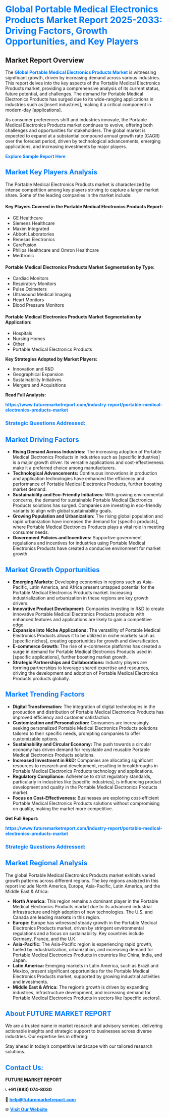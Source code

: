 <h1 style="color: #007BFF;">Global Portable Medical Electronics Products Market Report 2025-2033: Driving Factors, Growth Opportunities, and Key Players</h1>

<section id="overview">
<h2>Market Report Overview</h2>
<p>The <a href="https://www.futuremarketreport.com/industry-report/portable-medical-electronics-products-market" style="color: #007BFF; text-decoration: none;"><strong>Global Portable Medical Electronics Products Market</strong></a> is witnessing significant growth, driven by increasing demand across various industries. This report delves into the key aspects of the Portable Medical Electronics Products market, providing a comprehensive analysis of its current status, future potential, and challenges. The demand for Portable Medical Electronics Products has surged due to its wide-ranging applications in industries such as [insert industries], making it a critical component in modern-day [applications].</p>
<p>As consumer preferences shift and industries innovate, the Portable Medical Electronics Products market continues to evolve, offering both challenges and opportunities for stakeholders. The global market is expected to expand at a substantial compound annual growth rate (CAGR) over the forecast period, driven by technological advancements, emerging applications, and increasing investments by major players.</p>
</section>

<section id="overview">
<p><a href="https://www.futuremarketreport.com/request-sample/reportId=125303" style="color: #007BFF; text-decoration: none;"><strong>Explore Sample Report Here</strong></a></p>
</section>

<section id="key-players">
<h2 style="color: #007BFF;">Market Key Players Analysis</h2>
<p>The Portable Medical Electronics Products market is characterized by intense competition among key players striving to capture a larger market share. Some of the leading companies in the market include:</p>
<h4>Key Players Covered in the Portable Medical Electronics Products Report:</h4>
<ul><li>GE Healthcare</li><li>Siemens Healthcare</li><li>Maxim Integrated</li><li>Abbott Laboratories</li><li>Renesas Electronics</li><li>CareFusion</li><li>Philips Healthcare and Omron Healthcare</li><li>Medtronic</li></ul>
<h4>Portable Medical Electronics Products Market Segmentation by Type:</h4>
<ul><li>Cardiac Monitors</li><li>Respiratory Monitors</li><li>Pulse Oximeters</li><li>Ultrasound Medical Imaging</li><li>Heart Monitors</li><li>Blood Pressure Monitors</li></ul>

<h4>Portable Medical Electronics Products Market Segmentation by Application:</h4>
<ul><li>Hospitals</li><li>Nursing Homes</li><li>Other</li><li>Portable Medical Electronics Products</li></ul>
<p><strong>Key Strategies Adopted by Market Players:</strong></p>
<ul>
<li>Innovation and R&D</li>
<li>Geographical Expansion</li>
<li>Sustainability Initiatives</li>
<li>Mergers and Acquisitions</li>
</ul>
</section>

<section>
<p><strong>Read Full Analysis: </strong></p><a href="https://www.futuremarketreport.com/industry-report/portable-medical-electronics-products-market" style="color: #007BFF; text-decoration: none;"><strong>https://www.futuremarketreport.com/industry-report/portable-medical-electronics-products-market</strong></a>
<h3 style="color: #007BFF;">Strategic Questions Addressed:</h3>
</section>

<section id="driving-factors">
<h2 style="color: #007BFF;">Market Driving Factors</h2>
<ul>
<li><strong>Rising Demand Across Industries:</strong> The increasing adoption of Portable Medical Electronics Products in industries such as [specific industries] is a major growth driver. Its versatile applications and cost-effectiveness make it a preferred choice among manufacturers.</li>
<li><strong>Technological Advancements:</strong> Continuous innovations in production and application technologies have enhanced the efficiency and performance of Portable Medical Electronics Products, further boosting market demand.</li>
<li><strong>Sustainability and Eco-Friendly Initiatives:</strong> With growing environmental concerns, the demand for sustainable Portable Medical Electronics Products solutions has surged. Companies are investing in eco-friendly variants to align with global sustainability goals.</li>
<li><strong>Growing Population and Urbanization:</strong> The rising global population and rapid urbanization have increased the demand for [specific products], where Portable Medical Electronics Products plays a vital role in meeting consumer needs.</li>
<li><strong>Government Policies and Incentives:</strong> Supportive government regulations and incentives for industries using Portable Medical Electronics Products have created a conducive environment for market growth.</li>
</ul>
</section>

<section id="growth-opportunities">
<h2 style="color: #007BFF;">Market Growth Opportunities</h2>
<ul>
<li><strong>Emerging Markets:</strong> Developing economies in regions such as Asia-Pacific, Latin America, and Africa present untapped potential for the Portable Medical Electronics Products market. Increasing industrialization and urbanization in these regions are key growth drivers.</li>
<li><strong>Innovative Product Development:</strong> Companies investing in R&D to create innovative Portable Medical Electronics Products products with enhanced features and applications are likely to gain a competitive edge.</li>
<li><strong>Expansion into Niche Applications:</strong> The versatility of Portable Medical Electronics Products allows it to be utilized in niche markets such as [specific niches], creating opportunities for growth and diversification.</li>
<li><strong>E-commerce Growth:</strong> The rise of e-commerce platforms has created a surge in demand for Portable Medical Electronics Products used in [specific applications], further boosting market growth.</li>
<li><strong>Strategic Partnerships and Collaborations:</strong> Industry players are forming partnerships to leverage shared expertise and resources, driving the development and adoption of Portable Medical Electronics Products products globally.</li>
</ul>
</section>

<section id="trending-factors">
<h2 style="color: #007BFF;">Market Trending Factors</h2>
<ul>
<li><strong>Digital Transformation:</strong> The integration of digital technologies in the production and distribution of Portable Medical Electronics Products has improved efficiency and customer satisfaction.</li>
<li><strong>Customization and Personalization:</strong> Consumers are increasingly seeking personalized Portable Medical Electronics Products solutions tailored to their specific needs, prompting companies to offer customizable options.</li>
<li><strong>Sustainability and Circular Economy:</strong> The push towards a circular economy has driven demand for recyclable and reusable Portable Medical Electronics Products solutions.</li>
<li><strong>Increased Investment in R&D:</strong> Companies are allocating significant resources to research and development, resulting in breakthroughs in Portable Medical Electronics Products technology and applications.</li>
<li><strong>Regulatory Compliance:</strong> Adherence to strict regulatory standards, particularly in industries like [specific industries], is influencing product development and quality in the Portable Medical Electronics Products market.</li>
<li><strong>Focus on Cost-Effectiveness:</strong> Businesses are exploring cost-efficient Portable Medical Electronics Products solutions without compromising on quality, making the market more competitive.</li>
</ul>
</section>

<section>
<p><strong>Get Full Report: </strong></p><a href="https://www.futuremarketreport.com/industry-report/portable-medical-electronics-products-market" style="color: #007BFF; text-decoration: none;"><strong>https://www.futuremarketreport.com/industry-report/portable-medical-electronics-products-market</strong></a>
<h3 style="color: #007BFF;">Strategic Questions Addressed:</h3>
</section>


<section id="regional-analysis">
<h2 style="color: #007BFF;">Market Regional Analysis</h2>
<p>The global Portable Medical Electronics Products market exhibits varied growth patterns across different regions. The key regions analyzed in this report include North America, Europe, Asia-Pacific, Latin America, and the Middle East & Africa:</p>
<ul>
<li><strong>North America:</strong> This region remains a dominant player in the Portable Medical Electronics Products market due to its advanced industrial infrastructure and high adoption of new technologies. The U.S. and Canada are leading markets in this region.</li>
<li><strong>Europe:</strong> Europe has witnessed steady growth in the Portable Medical Electronics Products market, driven by stringent environmental regulations and a focus on sustainability. Key countries include Germany, France, and the U.K.</li>
<li><strong>Asia-Pacific:</strong> The Asia-Pacific region is experiencing rapid growth, fueled by industrialization, urbanization, and increasing demand for Portable Medical Electronics Products in countries like China, India, and Japan.</li>
<li><strong>Latin America:</strong> Emerging markets in Latin America, such as Brazil and Mexico, present significant opportunities for the Portable Medical Electronics Products market, supported by growing industrial activities and investments.</li>
<li><strong>Middle East & Africa:</strong> The region’s growth is driven by expanding industries, infrastructure development, and increasing demand for Portable Medical Electronics Products in sectors like [specific sectors].</li>
</ul>
</section>

<footer>
<h2 style="color: #007BFF;">About FUTURE MARKET REPORT</h2>
<p>We are a trusted name in market research and advisory services, delivering actionable insights and strategic support to businesses across diverse industries. Our expertise lies in offering:</p>

<p>Stay ahead in today’s competitive landscape with our tailored research solutions.</p>

<h2 style="color: #007BFF;">Contact Us:</h2>
<p><strong>FUTURE MARKET REPORT</strong></p>
<p>📞 <strong>+91 (883) 074-8030</strong></p>
<p>📧 <strong><a href="mailto:help@futuremarketreport.com" style="color: #007BFF;">help@futuremarketreport.com</a></strong></p>
<p>🌐 <strong><a href="https://www.futuremarketreport.com/" style="color: #007BFF;">Visit Our Website</a></strong></p>
</footer>